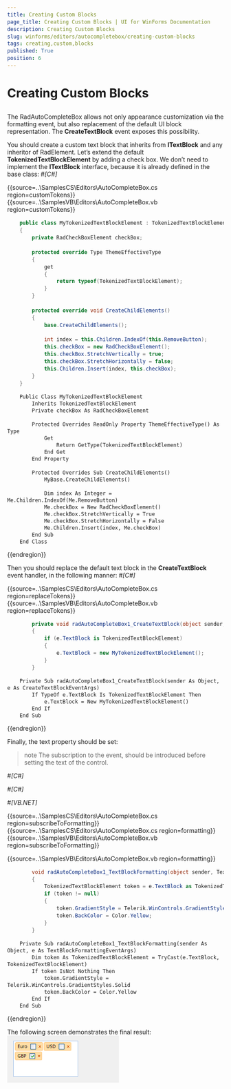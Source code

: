 ```yaml
---
title: Creating Custom Blocks
page_title: Creating Custom Blocks | UI for WinForms Documentation
description: Creating Custom Blocks
slug: winforms/editors/autocompletebox/creating-custom-blocks
tags: creating,custom,blocks
published: True
position: 6
---
```


# Creating Custom Blocks



## 

The RadAutoCompleteBox allows not only appearance customization via the formatting event,
          but also replacement of the default UI block representation. The __CreateTextBlock__ event
          exposes this possibility.
        

You should create a custom text block that inherits from __ITextBlock__
          and any inheritor of RadElement. Let’s extend the default
          __TokenizedTextBlockElement__ by adding
          a check box. We don’t need to implement the __ITextBlock__ interface,
          because it is already defined in the base class:
        #_[C#]_

	



{{source=..\SamplesCS\Editors\AutoCompleteBox.cs region=customTokens}} 
{{source=..\SamplesVB\Editors\AutoCompleteBox.vb region=customTokens}} 

````C#
    public class MyTokenizedTextBlockElement : TokenizedTextBlockElement
    {
        private RadCheckBoxElement checkBox;

        protected override Type ThemeEffectiveType
        {
            get
            {
                return typeof(TokenizedTextBlockElement);
            }
        }

        protected override void CreateChildElements()
        {
            base.CreateChildElements();

            int index = this.Children.IndexOf(this.RemoveButton);
            this.checkBox = new RadCheckBoxElement();
            this.checkBox.StretchVertically = true;
            this.checkBox.StretchHorizontally = false;
            this.Children.Insert(index, this.checkBox);
        }
    }
````
````VB.NET
    Public Class MyTokenizedTextBlockElement
        Inherits TokenizedTextBlockElement
        Private checkBox As RadCheckBoxElement

        Protected Overrides ReadOnly Property ThemeEffectiveType() As Type
            Get
                Return GetType(TokenizedTextBlockElement)
            End Get
        End Property

        Protected Overrides Sub CreateChildElements()
            MyBase.CreateChildElements()

            Dim index As Integer = Me.Children.IndexOf(Me.RemoveButton)
            Me.checkBox = New RadCheckBoxElement()
            Me.checkBox.StretchVertically = True
            Me.checkBox.StretchHorizontally = False
            Me.Children.Insert(index, Me.checkBox)
        End Sub
    End Class
````

{{endregion}} 




Then you should replace the default text block in the __CreateTextBlock__
          event handler, in the following manner:
        #_[C#]_

	



{{source=..\SamplesCS\Editors\AutoCompleteBox.cs region=replaceTokens}} 
{{source=..\SamplesVB\Editors\AutoCompleteBox.vb region=replaceTokens}} 

````C#
        private void radAutoCompleteBox1_CreateTextBlock(object sender, CreateTextBlockEventArgs e)
        {
            if (e.TextBlock is TokenizedTextBlockElement)
            {
                e.TextBlock = new MyTokenizedTextBlockElement();
            }
        }
````
````VB.NET
    Private Sub radAutoCompleteBox1_CreateTextBlock(sender As Object, e As CreateTextBlockEventArgs)
        If TypeOf e.TextBlock Is TokenizedTextBlockElement Then
            e.TextBlock = New MyTokenizedTextBlockElement()
        End If
    End Sub
````

{{endregion}} 




Finally, the text property should be set:

>note The subscription to the event, should be introduced before setting the text of the control.
>
#_[C#]_

	

#_[C#]_

	

#_[VB.NET]_

	



{{source=..\SamplesCS\Editors\AutoCompleteBox.cs region=subscribeToFormatting}} 
{{source=..\SamplesCS\Editors\AutoCompleteBox.cs region=formatting}} 
{{source=..\SamplesVB\Editors\AutoCompleteBox.vb region=subscribeToFormatting}} 

{{source=..\SamplesVB\Editors\AutoCompleteBox.vb region=formatting}} 

````C#
        void radAutoCompleteBox1_TextBlockFormatting(object sender, TextBlockFormattingEventArgs e)
        {
            TokenizedTextBlockElement token = e.TextBlock as TokenizedTextBlockElement;
            if (token != null)
            {
                token.GradientStyle = Telerik.WinControls.GradientStyles.Solid;
                token.BackColor = Color.Yellow;
            }
        }
````
````VB.NET
    Private Sub radAutoCompleteBox1_TextBlockFormatting(sender As Object, e As TextBlockFormattingEventArgs)
        Dim token As TokenizedTextBlockElement = TryCast(e.TextBlock, TokenizedTextBlockElement)
        If token IsNot Nothing Then
            token.GradientStyle = Telerik.WinControls.GradientStyles.Solid
            token.BackColor = Color.Yellow
        End If
    End Sub
````

{{endregion}} 




The following screen demonstrates the final result:![editors-autocompletebox-creating-custom-blocks 001](images/editors-autocompletebox-creating-custom-blocks001.png)
